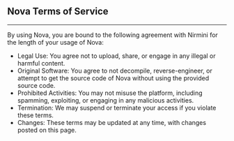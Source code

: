 ## Nova Terms of Service
---
By using Nova, you are bound to the following agreement with Nirmini for the length of your usage of Nova:

- Legal Use: You agree not to upload, share, or engage in any illegal or harmful content.
- Original Software: You agree to not decompile, reverse-engineer, or attempt to get the source code of Nova without using the provided source code.
- Prohibited Activities: You may not misuse the platform, including spamming, exploiting, or engaging in any malicious activities.
- Termination: We may suspend or terminate your access if you violate these terms.
- Changes: These terms may be updated at any time, with changes posted on this page.
